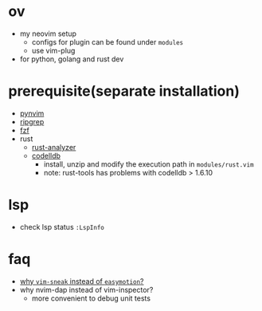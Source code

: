 # ov
- my neovim setup
  - configs for plugin can be found under `modules`
  - use vim-plug
- for python, golang and rust dev

# prerequisite(separate installation)
- [pynvim](https://github.com/neovim/pynvim)
- [ripgrep](https://github.com/BurntSushi/ripgrep)
- [fzf](https://github.com/junegunn/fzf)
- rust
  - [rust-analyzer](https://rust-analyzer.github.io/manual.html#installation)
  - [codelldb](https://github.com/vadimcn/vscode-lldb/releases)
    - install, unzip and modify the execution path in `modules/rust.vim`
    - note: rust-tools has problems with codelldb > 1.6.10

# lsp
- check lsp status `:LspInfo`

# faq
- [why `vim-sneak` instead of `easymotion`?](https://www.reddit.com/r/vim/comments/2ydw6t/large_plugins_vs_small_easymotion_vs_sneak/)
- why nvim-dap instead of vim-inspector?
  - more convenient to debug unit tests
